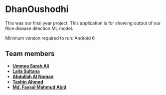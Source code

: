 # DhanOushodhi
This was our final year project. This application is for showing output of our Rice disease ditection ML model.

Minimum version required to run: Android 6


## Team members

* **[Ummea Sarah Ali](linkedin.com/in/sarah-twinkle-53520b191)**
* **[Laila Sultana](https://www.linkedin.com/in/laila-sultana-1915a9197/)**
* **[Abdullah Al Noman]()**
* **[Tashin Ahmed](https://tashinahmed.github.io/)**
* **[Md. Faysal Mahmud Abid](https://fmabid.github.io/)**
